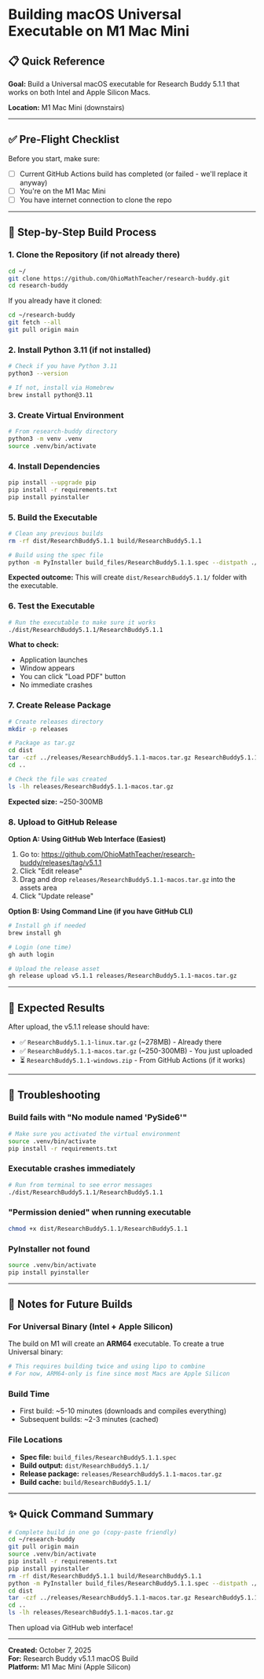 # Building macOS Universal Executable on M1 Mac Mini

## 📋 Quick Reference

**Goal:** Build a Universal macOS executable for Research Buddy 5.1.1 that works on both Intel and Apple Silicon Macs.

**Location:** M1 Mac Mini (downstairs)

---

## ✅ Pre-Flight Checklist

Before you start, make sure:
- [ ] Current GitHub Actions build has completed (or failed - we'll replace it anyway)
- [ ] You're on the M1 Mac Mini
- [ ] You have internet connection to clone the repo

---

## 🚀 Step-by-Step Build Process

### 1. Clone the Repository (if not already there)

```bash
cd ~/
git clone https://github.com/OhioMathTeacher/research-buddy.git
cd research-buddy
```

If you already have it cloned:

```bash
cd ~/research-buddy
git fetch --all
git pull origin main
```

### 2. Install Python 3.11 (if not installed)

```bash
# Check if you have Python 3.11
python3 --version

# If not, install via Homebrew
brew install python@3.11
```

### 3. Create Virtual Environment

```bash
# From research-buddy directory
python3 -m venv .venv
source .venv/bin/activate
```

### 4. Install Dependencies

```bash
pip install --upgrade pip
pip install -r requirements.txt
pip install pyinstaller
```

### 5. Build the Executable

```bash
# Clean any previous builds
rm -rf dist/ResearchBuddy5.1.1 build/ResearchBuddy5.1.1

# Build using the spec file
python -m PyInstaller build_files/ResearchBuddy5.1.1.spec --distpath ./dist --workpath ./build --clean
```

**Expected outcome:** This will create `dist/ResearchBuddy5.1.1/` folder with the executable.

### 6. Test the Executable

```bash
# Run the executable to make sure it works
./dist/ResearchBuddy5.1.1/ResearchBuddy5.1.1
```

**What to check:**
- Application launches
- Window appears
- You can click "Load PDF" button
- No immediate crashes

### 7. Create Release Package

```bash
# Create releases directory
mkdir -p releases

# Package as tar.gz
cd dist
tar -czf ../releases/ResearchBuddy5.1.1-macos.tar.gz ResearchBuddy5.1.1
cd ..

# Check the file was created
ls -lh releases/ResearchBuddy5.1.1-macos.tar.gz
```

**Expected size:** ~250-300MB

### 8. Upload to GitHub Release

**Option A: Using GitHub Web Interface (Easiest)**
1. Go to: https://github.com/OhioMathTeacher/research-buddy/releases/tag/v5.1.1
2. Click "Edit release"
3. Drag and drop `releases/ResearchBuddy5.1.1-macos.tar.gz` into the assets area
4. Click "Update release"

**Option B: Using Command Line (if you have GitHub CLI)**
```bash
# Install gh if needed
brew install gh

# Login (one time)
gh auth login

# Upload the release asset
gh release upload v5.1.1 releases/ResearchBuddy5.1.1-macos.tar.gz
```

---

## 🎯 Expected Results

After upload, the v5.1.1 release should have:
- ✅ `ResearchBuddy5.1.1-linux.tar.gz` (~278MB) - Already there
- ✅ `ResearchBuddy5.1.1-macos.tar.gz` (~250-300MB) - You just uploaded
- ⏳ `ResearchBuddy5.1.1-windows.zip` - From GitHub Actions (if it works)

---

## 🐛 Troubleshooting

### Build fails with "No module named 'PySide6'"
```bash
# Make sure you activated the virtual environment
source .venv/bin/activate
pip install -r requirements.txt
```

### Executable crashes immediately
```bash
# Run from terminal to see error messages
./dist/ResearchBuddy5.1.1/ResearchBuddy5.1.1
```

### "Permission denied" when running executable
```bash
chmod +x dist/ResearchBuddy5.1.1/ResearchBuddy5.1.1
```

### PyInstaller not found
```bash
source .venv/bin/activate
pip install pyinstaller
```

---

## 📝 Notes for Future Builds

### For Universal Binary (Intel + Apple Silicon)
The build on M1 will create an **ARM64** executable. To create a true Universal binary:

```bash
# This requires building twice and using lipo to combine
# For now, ARM64-only is fine since most Macs are Apple Silicon
```

### Build Time
- First build: ~5-10 minutes (downloads and compiles everything)
- Subsequent builds: ~2-3 minutes (cached)

### File Locations
- **Spec file:** `build_files/ResearchBuddy5.1.1.spec`
- **Build output:** `dist/ResearchBuddy5.1.1/`
- **Release package:** `releases/ResearchBuddy5.1.1-macos.tar.gz`
- **Build cache:** `build/ResearchBuddy5.1.1/`

---

## ✨ Quick Command Summary

```bash
# Complete build in one go (copy-paste friendly)
cd ~/research-buddy
git pull origin main
source .venv/bin/activate
pip install -r requirements.txt
pip install pyinstaller
rm -rf dist/ResearchBuddy5.1.1 build/ResearchBuddy5.1.1
python -m PyInstaller build_files/ResearchBuddy5.1.1.spec --distpath ./dist --workpath ./build --clean
cd dist
tar -czf ../releases/ResearchBuddy5.1.1-macos.tar.gz ResearchBuddy5.1.1
cd ..
ls -lh releases/ResearchBuddy5.1.1-macos.tar.gz
```

Then upload via GitHub web interface!

---

**Created:** October 7, 2025  
**For:** Research Buddy v5.1.1 macOS Build  
**Platform:** M1 Mac Mini (Apple Silicon)
